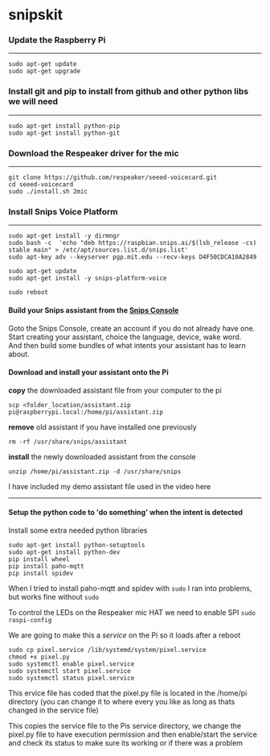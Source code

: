 # snipskit

### Update the Raspberry Pi
_____
```
sudo apt-get update
sudo apt-get upgrade
```

### Install git and pip to install from github and other python libs we will need
_____
```
sudo apt-get install python-pip
sudo apt-get install python-git
```

### Download the Respeaker driver for the mic
_____
```
git clone https://github.com/respeaker/seeed-voicecard.git
cd seeed-voicecard
sudo ./install.sh 2mic
```

### Install Snips Voice Platform
_____
```
sudo apt-get install -y dirmngr
sudo bash -c  'echo "deb https://raspbian.snips.ai/$(lsb_release -cs) stable main" > /etc/apt/sources.list.d/snips.list'
sudo apt-key adv --keyserver pgp.mit.edu --recv-keys D4F50CDCA10A2849

sudo apt-get update
sudo apt-get install -y snips-platform-voice

sudo reboot
```

#### Build your Snips assistant from the [Snips Console](https://console.snips.ai)

Goto the Snips Console, create an account if you do not already have one.</br>
Start creating your assistant, choice the language, device, wake word.</br>
And then build some bundles of what intents your assistant has to learn about.</br>


#### Download and install your assistant onto the Pi
**copy** the downloaded assistant file from your computer to the pi

`scp <folder_location/assistant.zip pi@raspberrypi.local:/home/pi/assistant.zip`


**remove** old assistant if you have installed one previously

`rm -rf /usr/share/snips/assistant`


**install** the newly downloaded assistant from the console

`unzip /home/pi/assistant.zip -d /usr/share/snips`

I have included my demo assistant file used in the video here
_____

#### Setup the python code to 'do something' when the intent is detected

Install some extra needed python libraries 
```
sudo apt-get install python-setuptools
sudo apt-get install python-dev
pip install wheel
pip install paho-mqtt
pip install spidev
```
When I tried to install paho-mqtt and spidev with `sudo` I ran into problems, but works fine without `sudo`

To control the LEDs on the Respeaker mic HAT we need to enable SPI
`sudo raspi-config` 

We are going to make this a *service* on the Pi so it loads after a reboot
```
sudo cp pixel.service /lib/systemd/system/pixel.service
chmod +x pixel.py
sudo systemctl enable pixel.service
sudo systemctl start pixel.service
sudo systemctl status pixel.service
```
This ervice file has coded that the pixel.py file is located in the /home/pi directory (you can change it to where every you like as long as thats changed in the service file)

This copies the service file to the Pis service directory, we change the pixel.py file to have execution permission and then enable/start the service and check its status to make sure its working or if there was a problem






